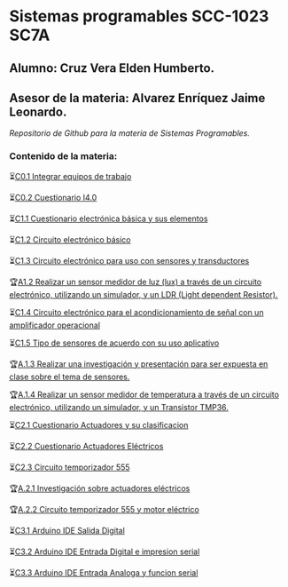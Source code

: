 # Sistemas programables SCC-1023 SC7A

## Alumno: Cruz Vera Elden Humberto.

## Asesor de la materia: Alvarez Enríquez Jaime Leonardo.

*Repositorio de Github para la materia de Sistemas Programables.*

### Contenido de la materia:
:hourglass_flowing_sand:[C0.1 Integrar equipos de trabajo](https://github.com/CruzVeraEldenHumberto/Sistemas-Programables/blob/master/blog/C0.1_EldenCruz_CodeDevelopers.md)

:hourglass_flowing_sand:[C0.2 Cuestionario I4.0](https://github.com/CruzVeraEldenHumberto/Sistemas-Programables/blob/master/blog/C0.2_EldenCruz_CodeDevelopers.md)

:hourglass_flowing_sand:[C1.1 Cuestionario electrónica básica y sus elementos](https://github.com/CruzVeraEldenHumberto/Sistemas-Programables/blob/master/blog/C1.1_EldenCruz_CodeDevelopers.md)

:hourglass_flowing_sand:[C1.2 Circuito electrónico básico](https://github.com/CruzVeraEldenHumberto/Sistemas-Programables/blob/master/blog/C1.2_EldenCruz_CodeDevelopers.md)

:hourglass_flowing_sand:[C1.3 Circuito electrónico para uso con sensores y transductores](https://github.com/CruzVeraEldenHumberto/Sistemas-Programables/blob/master/blog/C1.3_EldenCruz_CodeDevelopers.md)

:trophy:[A1.2 Realizar un sensor medidor de luz (lux) a través de un circuito electrónico, utilizando un simulador, y un LDR (Light dependent Resistor).](https://github.com/CruzVeraEldenHumberto/Sistemas-Programables/blob/master/blog/A1.2_EldenCruz_CodeDevelopers.md)

:hourglass_flowing_sand:[C1.4 Circuito electrónico para el acondicionamiento de señal con un amplificador operacional](https://github.com/CruzVeraEldenHumberto/Sistemas-Programables/blob/master/blog/C1.4_EldenCruz_CodeDevelopers.md)

:hourglass_flowing_sand:[C1.5 Tipo de sensores de acuerdo con su uso aplicativo](https://github.com/CruzVeraEldenHumberto/Sistemas-Programables/blob/master/blog/C1.5_EldenCruz_CodeDevelopers.md)

:trophy:[A.1.3 Realizar una investigación y presentación para ser expuesta en clase sobre el tema de sensores.](https://github.com/CruzVeraEldenHumberto/Sistemas-Programables/blob/master/blog/A1.3_EldenCruz_CodeDevelopers.md)

:trophy:[A.1.4 Realizar un sensor medidor de temperatura a través de un circuito electrónico, utilizando un simulador, y un Transistor TMP36.](https://github.com/CruzVeraEldenHumberto/Sistemas-Programables/blob/master/blog/A1.4_EldenCruz_CodeDevelopers.md)

:hourglass_flowing_sand:[C2.1 Cuestionario Actuadores y su clasificacion](https://github.com/CruzVeraEldenHumberto/Sistemas-Programables/blob/master/blog/C2.1_EldenCruz_CodeDevelopers.md)

:hourglass_flowing_sand:[C2.2 Cuestionario Actuadores Eléctricos](https://github.com/CruzVeraEldenHumberto/Sistemas-Programables/blob/master/blog/C2.2_EldenCruz_CodeDevelopers.md)

:hourglass_flowing_sand:[C2.3 Circuito temporizador 555](https://github.com/CruzVeraEldenHumberto/Sistemas-Programables/blob/master/blog/C2.3_EldenCruz_CodeDevelopers.md)

:trophy:[A.2.1 Investigación sobre actuadores eléctricos](https://github.com/CruzVeraEldenHumberto/Sistemas-Programables/blob/master/blog/A2.1_EldenCruz_CodeDevelopers.md)

:trophy:[A.2.2 Circuito temporizador 555 y motor eléctrico](https://github.com/CruzVeraEldenHumberto/Sistemas-Programables/blob/master/blog/A2.2_EldenCruz_CodeDevelopers.md)

:hourglass_flowing_sand:[C3.1 Arduino IDE Salida Digital](https://github.com/CruzVeraEldenHumberto/Sistemas-Programables/blob/master/blog/C3.1_EldenCruz_CodeDevelopers.md)

:hourglass_flowing_sand:[C3.2 Arduino IDE Entrada Digital e impresion serial](https://github.com/CruzVeraEldenHumberto/Sistemas-Programables/blob/master/blog/C3.2_EldenCruz_CodeDevelopers.md)

:hourglass_flowing_sand:[C3.3 Arduino IDE Entrada Analoga y funcion serial](https://github.com/CruzVeraEldenHumberto/Sistemas-Programables/blob/master/blog/C3.2_EldenCruz_CodeDevelopers.md)